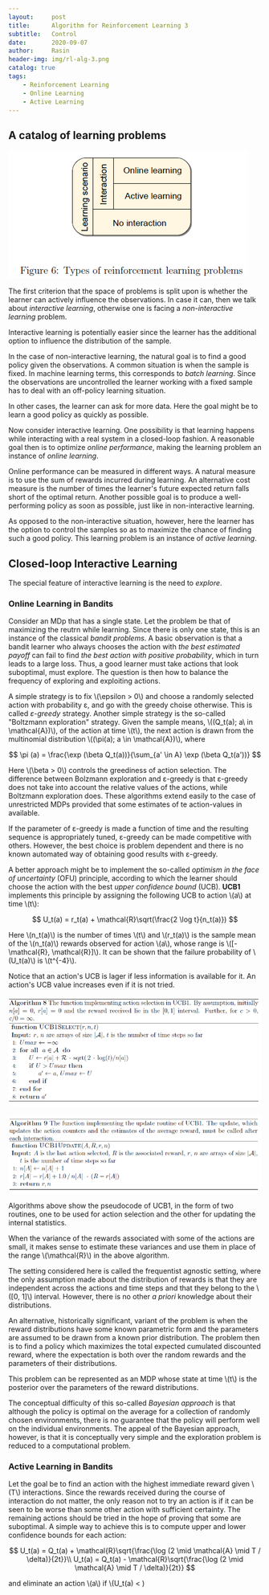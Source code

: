 ```yaml
---
layout:     post
title:      Algorithm for Reinforcement Learning 3
subtitle:   Control
date:       2020-09-07
author:     Rasin
header-img: img/rl-alg-3.png
catalog: true
tags:
    - Reinforcement Learning
    - Online Learning
    - Active Learning
---
```


## A catalog of learning problems

![](https://raw.githubusercontent.com/rasin-tsukuba/blog-images/master/img/20200907103001.png)

The first criterion that the space of problems is split upon is whether the learner can actively influence the observations. In case it can, then we talk about *interactive learning*, otherwise one is facing a *non-interactive learning* problem. 

Interactive learning is potentially easier since the learner has the additional option to influence the distribution of the sample. 

In the case of non-interactive learning, the natural goal is to find a good policy given the observations. A common situation is when the sample is fixed. In machine learning terms, this corresponds to *batch learning*. Since the observations are uncontrolled the learner working with a fixed sample has to deal with an off-policy learning situation.

In other cases, the learner can ask for more data. Here the goal might be to learn a good policy as quickly as possible.

Now consider interactive learning. One possibility is that learning happens while interacting with a real system in a closed-loop fashion. A reasonable goal then is to optimize *online performance*, making the learning problem an instance of *online learning*. 

Online performance can be measured in different ways. A natural measure is to use the sum of rewards incurred during learning. An alternative cost measure is the number of times the learner's future expected return falls short of the optimal return. Another possible goal is to produce a well-performing policy as soon as possible, just like in non-interactive learning. 

As opposed to the non-interactive situation, however, here the learner has the option to control the samples so as to maximize the chance of finding such a good policy. This learning problem is an instance of *active learning*.

## Closed-loop Interactive Learning

The special feature of interactive learning is the need to *explore*.

### Online Learning in Bandits

Consider an MDp that has a single state. Let the problem be that of maximizing the reutrn while learning. Since there is only one state, this is an instance of the classical *bandit problems*. A basic observation is that a bandit learner who always chooses the action with *the best estimated payoff* can fail to find *the best action with positive probability*, which in turn leads to a large loss. Thus, a good learner must take actions that look suboptimal, must explore. The question is then how to balance the frequency of exploring and exploiting actions.

A simple strategy is to fix \\(\epsilon > 0\\) and choose a randomly selected action with probability ε, and go with the greedy choise otherwise. This is called *ε-greedy* strategy. Another simple strategy is the so-called "Boltzmann exploration" strategy. Given the sample means, \\((Q_t(a); a\ in \mathcal{A})\\), of the action at time \\(t\\), the next action is drawn from the multinomial distribution \\((\pi(a); a \in \mathcal{A})\\), where

$$
\pi (a) = \frac{\exp (\beta Q_t(a))}{\sum_{a' \in A} \exp (\beta Q_t(a'))}
$$

Here \\(\beta > 0\\) controls the greediness of action selection. The difference between Bolzmann exploration and ε-greedy is that ε-greedy does not take into account the relative values of the actions, while Boltzmann exploration does. These algorithms extend easily to the case of unrestricted MDPs provided that some estimates of te action-values in available.

If the parameter of ε-greedy is made a function of time and the resulting sequence is appropriately tuned, ε-greedy can be made competitive with others. However, the best choice is problem dependent and there is no known automated way of obtaining good results with ε-greedy.

A better approach might be to implement the so-called *optimism in the face of uncertainty* (OFU) principle, according to which the learner should choose the action with the best *upper confidence bound* (UCB). **UCB1** implements this principle by assigning the following UCB to action \\(a\\) at time \\(t\\):

$$
U_t(a) = r_t(a) + \mathcal{R}\sqrt(\frac{2 \log t}{n_t(a)})
$$

Here \\(n_t(a)\\) is the number of times \\(t\\) and \\(r_t(a)\\) is the sample mean of the \\(n_t(a)\\) rewards observed for action \\(a\\), whose range is \\([-\mathcal{R}, \mathcal{R}]\\). It can be shown that the failure probability of \\(U_t(a)\\) is \\(t^{-4}\\). 

Notice that an action's UCB is lager if less information is available for it. An action's UCB value increases even if it is not tried.

![](https://raw.githubusercontent.com/rasin-tsukuba/blog-images/master/img/20200907144053.png)

![](https://raw.githubusercontent.com/rasin-tsukuba/blog-images/master/img/20200907144139.png)

Algorithms above show the pseudocode of UCB1, in the form of two routines, one to be used for action selection and the other for updating the internal statistics.

When the variance of the rewards associated with some of the actions are small, it makes sense to estimate these variances and use them in place of the range \\(\mathcal{R}\\) in the above algorithm.

The setting considered here is called the frequentist agnostic setting, where the only assumption made about the distribution of rewards is that they are independent across the actions and time steps and that they belong to the \\([0, 1]\\) interval. However, there is no other *a priori* knowledge about their distributions. 

An alternative, historically significant, variant of the problem is when the reward distributions have some known parametric form and the parameters are assumed to be drawn from a known prior distribution. The problem then is to find a policy which maximizes the total expected cumulated discounted reward, where the expectation is both over the random rewards and the parameters of their distributions.

This problem can be represented as an MDP whose state at time \\(t\\) is the posterior over the parameters of the reward distributions. 

The conceptual difficulty of this so-called *Bayesian approach* is that although the policy is optimal on the average for a collection of randomly chosen environments, there is no guarantee that the policy will perform well on the individual environments. The appeal of the Bayesian approach, however, is that it is conceptually very simple and the exploration problem is reduced to a computational problem.

### Active Learning in Bandits

Let the goal be to find an action with the highest immediate reward given \\(T\\) interactions. Since the rewards received during the course of interaction do not matter, the only reason not to try an action is if it can be seen to be worse than some other action with sufficient certainty. The remaining actions should be tried in the hope of proving that some are suboptimal. A simple way to achieve this is to compute upper and lower confidence bounds for each action:

$$
U_t(a) = Q_t(a) + \mathcal{R}\sqrt{\frac{\log (2 \mid \mathcal{A} \mid T / \delta)}{2t}}\\
U_t(a) = Q_t(a) - \mathcal{R}\sqrt{\frac{\log (2 \mid \mathcal{A} \mid T / \delta)}{2t}}
$$

and eliminate an action \\(a\\) if \\(U_t(a) < )